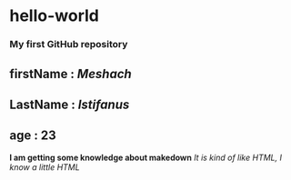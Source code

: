 # hello-world
### My first GitHub repository

## firstName : *Meshach*
## LastName : *Istifanus*
## age :  23

**I am getting some knowledge about makedown**
*It is kind of like HTML, I know a little HTML*
